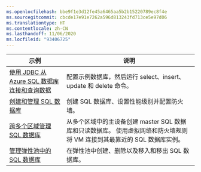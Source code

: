 ```yaml
---
ms.openlocfilehash: bbe9f1e3d12fe45a6465aa5b2b15220789ec8f4e
ms.sourcegitcommit: cbcde17e91e7262a596d813243fd713ce5e97d06
ms.translationtype: HT
ms.contentlocale: zh-CN
ms.lasthandoff: 11/06/2020
ms.locfileid: "93406725"
---
```

|示例   |说明  |
|---------|---------|
| [使用 JDBC 从 Azure SQL 数据库连接和查询数据][4] | 配置示例数据库，然后运行 select、insert、update 和 delete 命令。 |
| [创建和管理 SQL 数据库][1] | 创建 SQL 数据库、设置性能级别并配置防火墙。|
| [跨多个区域管理 SQL 数据库][2] | 从多个区域中的主设备创建 master SQL 数据库和只读数据库。 使用虚拟网络和防火墙规则将 VM 连接到其最靠近的 SQL 数据库实例。 | 
| [管理弹性池中的 SQL 数据库][3] | 在弹性池中创建、删除以及移入和移出 SQL 数据库。 | 

[1]: https://github.com/Azure-Samples/sql-database-java-manage-db/
[2]: https://github.com/Azure-Samples/sql-database-java-manage-sql-databases-across-regions
[3]: ../index.yml
[4]: /azure/sql-database/sql-database-connect-query-java